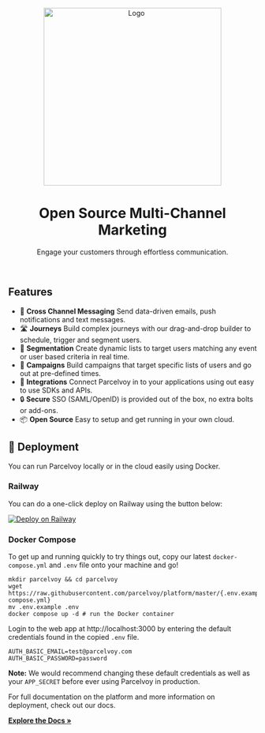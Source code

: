 <br />
<div align="center">
  <a href="https://parcelvoy.com" target="_blank">
    <picture>
        <source media="(prefers-color-scheme: dark)" srcset=".github/assets/logo-dark.png#gh-dark-mode-only">
        <img src=".github/assets/logo-light.png#gh-light-mode-only" width="360" alt="Logo"/>
    </picture>
  </a>
</div>

<h1 align="center">Open Source Multi-Channel Marketing</h1>

<p align="center">Engage your customers through effortless communication.</p>

<br />

## Features
- 💬 **Cross Channel Messaging** Send data-driven emails, push notifications and text messages.
- 🛣 **Journeys** Build complex journeys with our drag-and-drop builder to schedule, trigger and segment users.
- 👥 **Segmentation** Create dynamic lists to target users matching any event or user based criteria in real time.
- 📣 **Campaigns** Build campaigns that target specific lists of users and go out at pre-defined times.
- 🔗 **Integrations** Connect Parcelvoy in to your applications using out easy to use SDKs and APIs.
- 🔒 **Secure** SSO (SAML/OpenID) is provided out of the box, no extra bolts or add-ons.
- 📦 **Open Source** Easy to setup and get running in your own cloud.

## 🚀 Deployment

You can run Parcelvoy locally or in the cloud easily using Docker.

### Railway

You can do a one-click deploy on Railway using the button below:

[![Deploy on Railway](https://railway.app/button.svg)](https://railway.app/template/cuqZ_N)


### Docker Compose

To get up and running quickly to try things out, copy our latest `docker-compose.yml` and `.env` file onto your machine and go!
```
mkdir parcelvoy && cd parcelvoy
wget https://raw.githubusercontent.com/parcelvoy/platform/master/{.env.example,docker-compose.yml}
mv .env.example .env
docker compose up -d # run the Docker container
```

Login to the web app at http://localhost:3000 by entering the default credentials found in the copied `.env` file.

```
AUTH_BASIC_EMAIL=test@parcelvoy.com
AUTH_BASIC_PASSWORD=password
```

**Note:** We would recommend changing these default credentials as well as your `APP_SECRET` before ever using Parcelvoy in production.

For full documentation on the platform and more information on deployment, check out our docs.

**[Explore the Docs »](https://docs.parcelvoy.com)**
